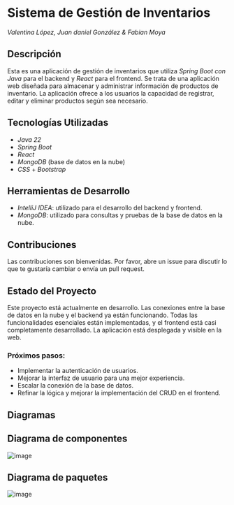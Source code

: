 # Sistema de Gestión de Inventarios
*Valentina López, Juan daniel González & Fabian Moya*

## Descripción

Esta es una aplicación de gestión de inventarios que utiliza *Spring Boot con Java* para el backend y *React* para el frontend. Se trata de una aplicación web diseñada para almacenar y administrar información de productos de inventario. La aplicación ofrece a los usuarios la capacidad de registrar, editar y eliminar productos según sea necesario.

## Tecnologías Utilizadas

- *Java 22*
- *Spring Boot*
- *React*
- *MongoDB* (base de datos en la nube)
- *CSS* + *Bootstrap*

## Herramientas de Desarrollo

- *IntelliJ IDEA*: utilizado para el desarrollo del backend y frontend.
- *MongoDB*: utilizado para consultas y pruebas de la base de datos en la nube.

## Contribuciones

Las contribuciones son bienvenidas. Por favor, abre un issue para discutir lo que te gustaría cambiar o envía un pull request.

## Estado del Proyecto

Este proyecto está actualmente en desarrollo. Las conexiones entre la base de datos en la nube y el backend ya están funcionando. Todas las funcionalidades esenciales están implementadas, y el frontend está casi completamente desarrollado. La aplicación está desplegada y visible en la web. 

### Próximos pasos:
- Implementar la autenticación de usuarios.
- Mejorar la interfaz de usuario para una mejor experiencia.
- Escalar la conexión de la base de datos.
- Refinar la lógica y mejorar la implementación del CRUD en el frontend.

## Diagramas

## **Diagrama de componentes**
![image](https://github.com/user-attachments/assets/80ee8d5b-dee5-4192-a306-bc82cfca8601)

## **Diagrama de paquetes**

![image](https://github.com/user-attachments/assets/b16a241e-9c9c-4ae8-9dbb-49027d3ee996)
